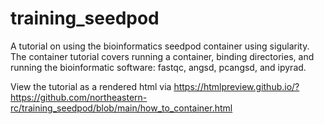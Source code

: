 # training_seedpod

A tutorial on using the bioinformatics seedpod container using sigularity. The container tutorial covers running a container, binding directories, and running the bioinformatic software: fastqc, angsd, pcangsd, and ipyrad.

View the tutorial as a rendered html via https://htmlpreview.github.io/?https://github.com/northeastern-rc/training_seedpod/blob/main/how_to_container.html
